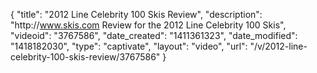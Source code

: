 {
    "title": "2012 Line Celebrity 100 Skis Review",
    "description": "http:\/\/www.skis.com Review for the 2012 Line Celebrity 100 Skis",
    "videoid": "3767586",
    "date_created": "1411361323",
    "date_modified": "1418182030",
    "type": "captivate",
    "layout": "video",
    "url": "\/v\/2012-line-celebrity-100-skis-review\/3767586"
}